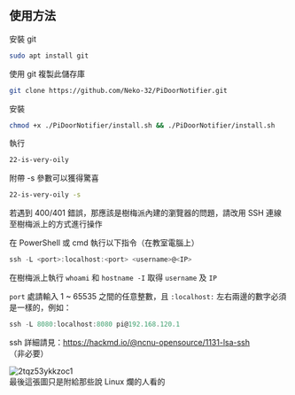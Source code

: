## 使用方法
安裝 git
```bash
sudo apt install git
```  
使用 git 複製此儲存庫
```bash
git clone https://github.com/Neko-32/PiDoorNotifier.git
```  
安裝
```bash
chmod +x ./PiDoorNotifier/install.sh && ./PiDoorNotifier/install.sh
```  
執行
```bash
22-is-very-oily
```
附帶 -s 參數可以獲得驚喜  
```bash
22-is-very-oily -s
```
若遇到 400/401 錯誤，那應該是樹梅派內建的瀏覽器的問題，請改用 SSH 連線至樹梅派上的方式進行操作  

在 PowerShell 或 cmd 執行以下指令（在教室電腦上）
```powershell
ssh -L <port>:localhost:<port> <username>@<IP>
```
在樹梅派上執行 `whoami` 和 `hostname -I` 取得 `username` 及 `IP`  

`port` 處請輸入 1 ~ 65535 之間的任意整數，且 `:localhost:` 左右兩邊的數字必須是一樣的，例如：  
```powershell
ssh -L 8080:localhost:8080 pi@192.168.120.1
```
ssh 詳細請見：https://hackmd.io/@ncnu-opensource/1131-lsa-ssh （非必要）

![2tqz53ykkzoc1](https://github.com/user-attachments/assets/db82f439-e382-4ead-b998-f24824a8b7e5)  
最後這張圖只是附給那些說 Linux 爛的人看的
